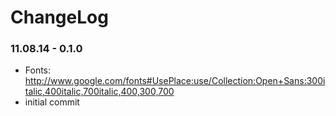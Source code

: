 ChangeLog
====================

### 11.08.14 - 0.1.0
- Fonts: http://www.google.com/fonts#UsePlace:use/Collection:Open+Sans:300italic,400italic,700italic,400,300,700
- initial commit
